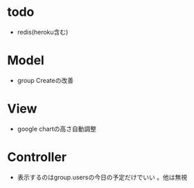# todo
- redis(heroku含む)


# Model 
- group Createの改善

# View
- google chartの高さ自動調整

# Controller
- 表示するのはgroup.usersの今日の予定だけでいい 。他は無視  

